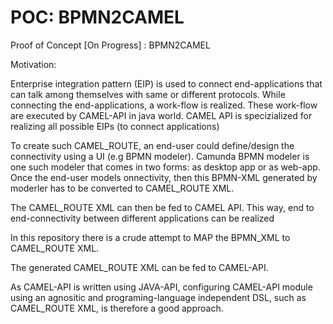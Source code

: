 # POC: BPMN2CAMEL
Proof of Concept [On Progress] : BPMN2CAMEL

Motivation:

Enterprise integration pattern (EIP) is used to connect end-applications that can talk among themselves with same or different protocols.
While connecting the end-applications, a work-flow is realized. These work-flow are executed by CAMEL-API in java world. CAMEL API is specizialized for realizing all possible EIPs (to connect applications)

To create such CAMEL_ROUTE, an end-user could define/design the connectivity using a UI (e.g BPMN modeler). Camunda BPMN modeler is one such modeler that comes in two forms: as desktop app or as web-app.
Once the end-user models onnectivity, then this BPMN-XML generated by moderler has to be converted to CAMEL_ROUTE XML. 

The CAMEL_ROUTE XML can then be fed to CAMEL API. This way, end to end-connectivity between different applications can be realized

In this repository there is a crude attempt to MAP the BPMN_XML to CAMEL_ROUTE XML.

The generated CAMEL_ROUTE XML can be fed to CAMEL-API. 

As CAMEL-API is written  using JAVA-API, configuring CAMEL-API module using an agnositic and programing-language independent DSL, such as CAMEL_ROUTE XML, is therefore a good approach.

